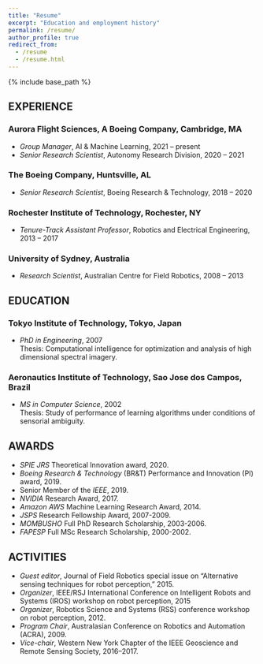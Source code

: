 ```yaml
---
title: "Resume"
excerpt: "Education and employment history"
permalink: /resume/
author_profile: true
redirect_from:
  - /resume
  - /resume.html
---
```


{% include base_path %}

## EXPERIENCE

### Aurora Flight Sciences, A Boeing Company, Cambridge, MA
* *Group Manager*, AI & Machine Learning, 2021 – present
* *Senior Research Scientist*, Autonomy Research Division, 2020 – 2021

### The Boeing Company, Huntsville, AL
* *Senior Research Scientist*, Boeing Research & Technology, 2018 – 2020

### Rochester Institute of Technology, Rochester, NY
* *Tenure-Track Assistant Professor*,  Robotics and Electrical Engineering, 2013 – 2017

### University of Sydney, Australia
* *Research Scientist*, Australian Centre for Field Robotics, 2008 – 2013

## EDUCATION

### Tokyo Institute of Technology, Tokyo, Japan
* *PhD in Engineering*, 2007  
Thesis: Computational intelligence for optimization and analysis of high dimensional spectral imagery.  

### Aeronautics Institute of Technology, Sao Jose dos Campos, Brazil
* *MS in Computer Science*, 2002  
Thesis: Study of performance of learning algorithms under conditions of sensorial ambiguity.  


## AWARDS
* *SPIE JRS* Theoretical Innovation award, 2020. 
* *Boeing Research & Technology* (BR&T) Performance and Innovation (PI) award, 2019. 
* Senior Member of the *IEEE*, 2019. 
* *NVIDIA* Research Award, 2017. 
* *Amazon AWS* Machine Learning Research Award, 2014.  
* *JSPS* Research Fellowship Award, 2007-2009.
* *MOMBUSHO* Full PhD Research Scholarship, 2003-2006.
* *FAPESP* Full MSc Research Scholarship, 2000-2002.

## ACTIVITIES

* *Guest editor*, Journal of Field Robotics special issue on “Alternative sensing techniques for robot perception,” 2015.
* *Organizer*, IEEE/RSJ International Conference on Intelligent Robots and Systems (IROS) workshop on robot perception, 2015
* *Organizer*, Robotics Science and Systems (RSS) conference workshop on robot perception, 2012.
* *Program Chair*, Australasian Conference on Robotics and Automation (ACRA), 2009.
* *Vice-chair*, Western New York Chapter of the IEEE Geoscience and Remote Sensing Society, 2016–2017. 
